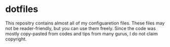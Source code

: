 # dotfiles

This repositry contains almost all of my configuaretion files.
These files may not be reader-friendly, but you can use them freely.
Since the code was mostly copy-pasted from codes and tips from many gurus, I do not claim copyright.
